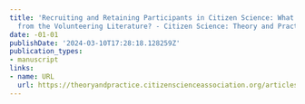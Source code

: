 ```yaml
---
title: 'Recruiting and Retaining Participants in Citizen Science: What Can Be Learned
  from the Volunteering Literature? - Citizen Science: Theory and Practice'
date: -01-01
publishDate: '2024-03-10T17:28:18.128259Z'
publication_types:
- manuscript
links:
- name: URL
  url: https://theoryandpractice.citizenscienceassociation.org/articles/10.5334/cstp.8
---
```

